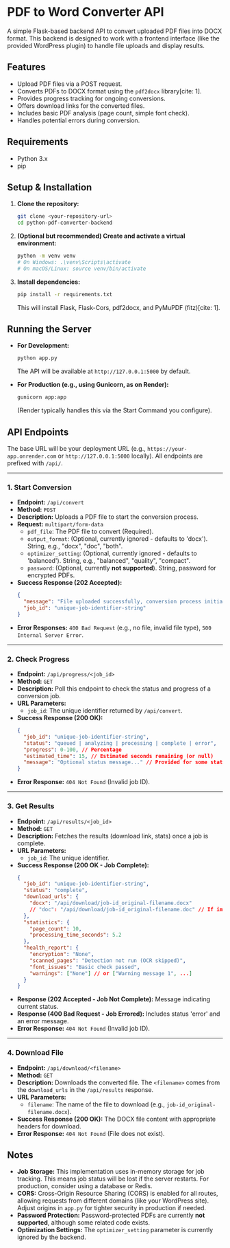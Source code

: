 # PDF to Word Converter API

A simple Flask-based backend API to convert uploaded PDF files into DOCX format. This backend is designed to work with a frontend interface (like the provided WordPress plugin) to handle file uploads and display results.

## Features

* Upload PDF files via a POST request.
* Converts PDFs to DOCX format using the `pdf2docx` library[cite: 1].
* Provides progress tracking for ongoing conversions.
* Offers download links for the converted files.
* Includes basic PDF analysis (page count, simple font check).
* Handles potential errors during conversion.

## Requirements

* Python 3.x
* pip

## Setup & Installation

1.  **Clone the repository:**
    ```bash
    git clone <your-repository-url>
    cd python-pdf-converter-backend
    ```
2.  **(Optional but recommended) Create and activate a virtual environment:**
    ```bash
    python -m venv venv
    # On Windows: .\venv\Scripts\activate
    # On macOS/Linux: source venv/bin/activate
    ```
3.  **Install dependencies:**
    ```bash
    pip install -r requirements.txt
    ```
    This will install Flask, Flask-Cors, pdf2docx, and PyMuPDF (fitz)[cite: 1].

## Running the Server

* **For Development:**
    ```bash
    python app.py
    ```
    The API will be available at `http://127.0.0.1:5000` by default.

* **For Production (e.g., using Gunicorn, as on Render):**
    ```bash
    gunicorn app:app
    ```
    (Render typically handles this via the Start Command you configure).

## API Endpoints

The base URL will be your deployment URL (e.g., `https://your-app.onrender.com` or `http://127.0.0.1:5000` locally). All endpoints are prefixed with `/api/`.

---

### 1. Start Conversion

* **Endpoint:** `/api/convert`
* **Method:** `POST`
* **Description:** Uploads a PDF file to start the conversion process.
* **Request:** `multipart/form-data`
    * `pdf_file`: The PDF file to convert (Required).
    * `output_format`: (Optional, currently ignored - defaults to 'docx'). String, e.g., "docx", "doc", "both".
    * `optimizer_setting`: (Optional, currently ignored - defaults to 'balanced'). String, e.g., "balanced", "quality", "compact".
    * `password`: (Optional, currently **not supported**). String, password for encrypted PDFs.
* **Success Response (202 Accepted):**
    ```json
    {
      "message": "File uploaded successfully, conversion process initiated.",
      "job_id": "unique-job-identifier-string"
    }
    ```
* **Error Responses:** `400 Bad Request` (e.g., no file, invalid file type), `500 Internal Server Error`.

---

### 2. Check Progress

* **Endpoint:** `/api/progress/<job_id>`
* **Method:** `GET`
* **Description:** Poll this endpoint to check the status and progress of a conversion job.
* **URL Parameters:**
    * `job_id`: The unique identifier returned by `/api/convert`.
* **Success Response (200 OK):**
    ```json
    {
      "job_id": "unique-job-identifier-string",
      "status": "queued | analyzing | processing | complete | error",
      "progress": 0-100, // Percentage
      "estimated_time": 15, // Estimated seconds remaining (or null)
      "message": "Optional status message..." // Provided for some statuses
    }
    ```
* **Error Response:** `404 Not Found` (Invalid job ID).

---

### 3. Get Results

* **Endpoint:** `/api/results/<job_id>`
* **Method:** `GET`
* **Description:** Fetches the results (download link, stats) once a job is complete.
* **URL Parameters:**
    * `job_id`: The unique identifier.
* **Success Response (200 OK - Job Complete):**
    ```json
    {
      "job_id": "unique-job-identifier-string",
      "status": "complete",
      "download_urls": {
        "docx": "/api/download/job-id_original-filename.docx"
        // "doc": "/api/download/job-id_original-filename.doc" // If implemented
      },
      "statistics": {
        "page_count": 10,
        "processing_time_seconds": 5.2
      },
      "health_report": {
        "encryption": "None",
        "scanned_pages": "Detection not run (OCR skipped)",
        "font_issues": "Basic check passed",
        "warnings": ["None"] // or ["Warning message 1", ...]
      }
    }
    ```
* **Response (202 Accepted - Job Not Complete):** Message indicating current status.
* **Response (400 Bad Request - Job Errored):** Includes status 'error' and an error message.
* **Error Response:** `404 Not Found` (Invalid job ID).

---

### 4. Download File

* **Endpoint:** `/api/download/<filename>`
* **Method:** `GET`
* **Description:** Downloads the converted file. The `<filename>` comes from the `download_urls` in the `/api/results` response.
* **URL Parameters:**
    * `filename`: The name of the file to download (e.g., `job-id_original-filename.docx`).
* **Success Response (200 OK):** The DOCX file content with appropriate headers for download.
* **Error Response:** `404 Not Found` (File does not exist).

## Notes

* **Job Storage:** This implementation uses in-memory storage for job tracking. This means job status will be lost if the server restarts. For production, consider using a database or Redis.
* **CORS:** Cross-Origin Resource Sharing (CORS) is enabled for all routes, allowing requests from different domains (like your WordPress site). Adjust origins in `app.py` for tighter security in production if needed.
* **Password Protection:** Password-protected PDFs are currently **not supported**, although some related code exists.
* **Optimization Settings:** The `optimizer_setting` parameter is currently ignored by the backend.